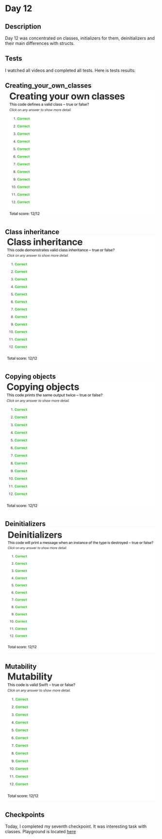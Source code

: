 # Day 12

## Description

Day 12 was concentrated on classes, initializers for them, deinitializers and their main differences with structs.

## Tests

I watched all videos and completed all tests.
Here is tests results:

**Creating_your_own_classes**
![Creating your own classes tests result](/Resources/Day_12/Results/Creating_your_own_classes.jpg)
------

**Class inheritance**
![Class inheritance tests result](/Resources/Day_12/Results/Class_inheritance.jpg)
------

**Copying objects**
![Copying objects tests result](/Resources/Day_12/Results/Copying_objects.jpg)
------

**Deinitializers**
![Deinitializers tests result](/Resources/Day_12/Results/Deinitializers.jpg)
------

**Mutability**
![Mutability tests result](/Resources/Day_12/Results/Mutability.jpg)
------

## Checkpoints

Today, I completed my seventh checkpoint. It was interesting task with classes.
Playground is located [here](/Resources/Day_12/Checkpoints/Checkpoint7.playground)